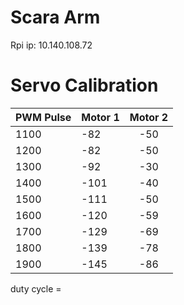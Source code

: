 # Scara Arm
Rpi ip: 10.140.108.72

# Servo Calibration

| PWM Pulse | Motor 1 | Motor 2 |
| :-----|:------|:------:|
| 1100 | -82 | -50 |
| 1200 | -82 | -50 |
| 1300 | -92 | -30 |
| 1400 | -101 | -40 |
| 1500 | -111 | -50 |
| 1600 | -120 | -59 |
| 1700 | -129 | -69 |
| 1800 | -139 | -78 |
| 1900 | -145 | -86 |

duty cycle = 
